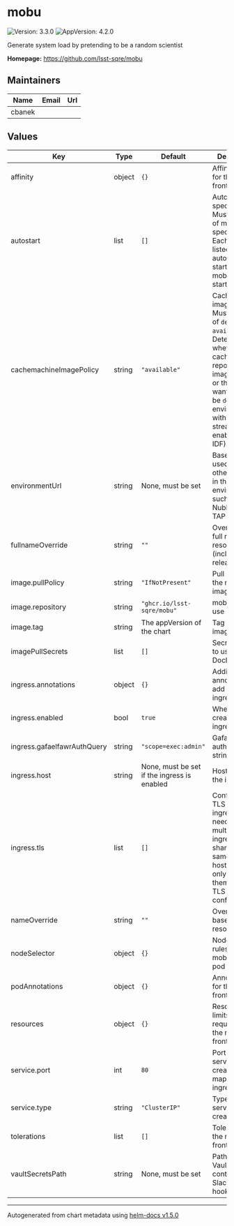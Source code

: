 # mobu

![Version: 3.3.0](https://img.shields.io/badge/Version-3.3.0-informational?style=flat-square) ![AppVersion: 4.2.0](https://img.shields.io/badge/AppVersion-4.2.0-informational?style=flat-square)

Generate system load by pretending to be a random scientist

**Homepage:** <https://github.com/lsst-sqre/mobu>

## Maintainers

| Name | Email | Url |
| ---- | ------ | --- |
| cbanek |  |  |

## Values

| Key | Type | Default | Description |
|-----|------|---------|-------------|
| affinity | object | `{}` | Affinity rules for the mobu frontend pod |
| autostart | list | `[]` | Autostart specification. Must be a list of mobu flock specifications. Each flock listed will be automatically started when mobu is started. |
| cachemachineImagePolicy | string | `"available"` | Cachemachine image policy.  Must be one of `desired` or `available`.  Determines whether cachemachine reports the images it has or the ones it wants.  Should be `desired` in environments with image streaming enabled (e.g. IDF). |
| environmentUrl | string | None, must be set | Base URL used to find other services in the environment such as Nublado and TAP |
| fullnameOverride | string | `""` | Override the full name for resources (includes the release name) |
| image.pullPolicy | string | `"IfNotPresent"` | Pull policy for the mobu image |
| image.repository | string | `"ghcr.io/lsst-sqre/mobu"` | mobu image to use |
| image.tag | string | The appVersion of the chart | Tag of mobu image to use |
| imagePullSecrets | list | `[]` | Secret names to use for all Docker pulls |
| ingress.annotations | object | `{}` | Additional annotations to add to the ingress |
| ingress.enabled | bool | `true` | Whether to create an ingress |
| ingress.gafaelfawrAuthQuery | string | `"scope=exec:admin"` | Gafaelfawr auth query string |
| ingress.host | string | None, must be set if the ingress is enabled | Hostname for the ingress |
| ingress.tls | list | `[]` | Configures TLS for the ingress if needed. If multiple ingresses share the same hostname, only one of them needs a TLS configuration. |
| nameOverride | string | `""` | Override the base name for resources |
| nodeSelector | object | `{}` | Node selector rules for the mobu frontend pod |
| podAnnotations | object | `{}` | Annotations for the mobu frontend pod |
| resources | object | `{}` | Resource limits and requests for the mobu frontend pod |
| service.port | int | `80` | Port of the service to create and map to the ingress |
| service.type | string | `"ClusterIP"` | Type of service to create |
| tolerations | list | `[]` | Tolerations for the mobu frontend pod |
| vaultSecretsPath | string | None, must be set | Path to the Vault secret containing the Slack alert hook |

----------------------------------------------
Autogenerated from chart metadata using [helm-docs v1.5.0](https://github.com/norwoodj/helm-docs/releases/v1.5.0)
